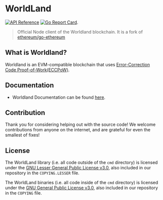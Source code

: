 # WorldLand

[![API Reference](
https://camo.githubusercontent.com/915b7be44ada53c290eb157634330494ebe3e30a/68747470733a2f2f676f646f632e6f72672f6769746875622e636f6d2f676f6c616e672f6764646f3f7374617475732e737667
)](https://pkg.go.dev/github.com/cryptoecc/WorldLand?tab=doc)
[![Go Report Card](https://goreportcard.com/badge/github.com/cryptoecc/WorldLand)](https://goreportcard.com/report/github.com/cryptoecc/WorldLand).

> Official Node client of the Worldland blockchain.
> It is a fork of [ethereum/go-ethereum](https://github.com/ethereum/go-ethereum)

## What is Worldland?

Worldland is an EVM-compatible blockchain that uses [Error-Correction Code Proof-of-Work(ECCPoW)](https://doi.org/10.48550/arXiv.2006.12306).

## Documentation
* Worldland Documentation can be found [here](https://docs.worldland.foundation/).
## Contribution
Thank you for considering helping out with the source code! We welcome contributions from anyone on the internet, and are grateful for even the smallest of fixes!

## License
The WorldLand library (i.e. all code outside of the `cmd` directory) is licensed under the
[GNU Lesser General Public License v3.0](https://www.gnu.org/licenses/lgpl-3.0.en.html),
also included in our repository in the `COPYING.LESSER` file.

The WorldLand binaries (i.e. all code inside of the `cmd` directory) is licensed under the
[GNU General Public License v3.0](https://www.gnu.org/licenses/gpl-3.0.en.html), also
included in our repository in the `COPYING` file.


